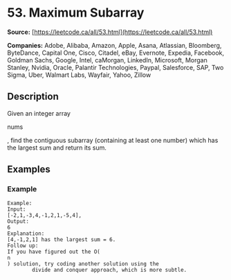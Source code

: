 # 53. Maximum Subarray

**Source:** [https://leetcode.ca/all/53.html](https://leetcode.ca/all/53.html)

**Companies:** Adobe, Alibaba, Amazon, Apple, Asana, Atlassian, Bloomberg, ByteDance, Capital One, Cisco, Citadel, eBay, Evernote, Expedia, Facebook, Goldman Sachs, Google, Intel, caMorgan, LinkedIn, Microsoft, Morgan Stanley, Nvidia, Oracle, Palantir Technologies, Paypal, Salesforce, SAP, Two Sigma, Uber, Walmart Labs, Wayfair, Yahoo, Zillow

## Description

Given an integer array

nums

, find the contiguous subarray (containing at
        least one number) which has the largest sum and return its sum.

## Examples

### Example

```
Example:
Input:
[-2,1,-3,4,-1,2,1,-5,4],
Output:
6
Explanation:
[4,-1,2,1] has the largest sum = 6.
Follow up:
If you have figured out the O(
n
) solution, try coding another solution using the
        divide and conquer approach, which is more subtle.
```

